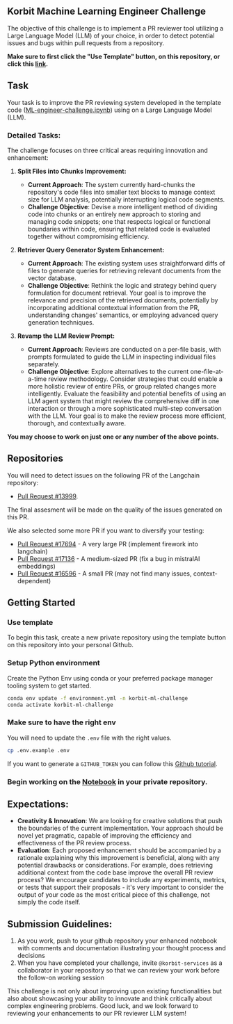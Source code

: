 ## Korbit Machine Learning Engineer Challenge

The objective of this challenge is to implement a PR reviewer tool utilizing a Large Language Model (LLM) of your choice,
in order to detect potential issues and bugs within pull requests from a repository.

**Make sure to first click the "Use Template" button, on this repository, or click this [link](https://github.com/new?owner=korbit-ai&template_name=ml-challenge&template_owner=korbit-ai).**

## Task

Your task is to improve the PR reviewing system developed in the template code ([ML-engineer-challenge.ipynb](ML-engineer-challenge.ipynb)) using on a Large Language Model (LLM).

### Detailed Tasks:

The challenge focuses on three critical areas requiring innovation and enhancement:

1. **Split Files into Chunks Improvement:**

   - **Current Approach**: The system currently hard-chunks the repository's code files into smaller text blocks to manage context size for LLM analysis, potentially interrupting logical code segments.
   - **Challenge Objective**: Devise a more intelligent method of dividing code into chunks or an entirely new approach to storing and managing code snippets; one that respects logical or functional boundaries within code, ensuring that related code is evaluated together without compromising efficiency.

2. **Retriever Query Generator System Enhancement:**

   - **Current Approach**: The existing system uses straightforward diffs of files to generate queries for retrieving relevant documents from the vector database.
   - **Challenge Objective**: Rethink the logic and strategy behind query formulation for document retrieval. Your goal is to improve the relevance and precision of the retrieved documents, potentially by incorporating additional contextual information from the PR, understanding changes' semantics, or employing advanced query generation techniques.

3. **Revamp the LLM Review Prompt:**
   - **Current Approach**: Reviews are conducted on a per-file basis, with prompts formulated to guide the LLM in inspecting individual files separately.
   - **Challenge Objective**: Explore alternatives to the current one-file-at-a-time review methodology. Consider strategies that could enable a more holistic review of entire PRs, or group related changes more intelligently. Evaluate the feasibility and potential benefits of using an LLM agent system that might review the comprehensive diff in one interaction or through a more sophisticated multi-step conversation with the LLM. Your goal is to make the review process more efficient, thorough, and contextually aware.

**You may choose to work on just one or any number of the above points.**

## Repositories

You will need to detect issues on the following PR of the Langchain repository:

- [Pull Request #13999](https://github.com/langchain-ai/langchain/pull/13999).

The final assesment will be made on the quality of the issues generated on this PR.

We also selected some more PR if you want to diversify your testing:

- [Pull Request #17694](https://github.com/langchain-ai/langchain/pull/17694) - A very large PR (implement firework into langchain)
- [Pull Request #17136](https://github.com/langchain-ai/langchain/pull/17136) - A medium-sized PR (fix a bug in mistralAI embeddings)
- [Pull Request #16596](https://github.com/langchain-ai/langchain/pull/16596) - A small PR (may not find many issues, context-dependent)

## Getting Started

### Use template

To begin this task, create a new private repository using the template button on this repository into your personal Github.

### Setup Python environment

Create the Python Env using conda or your preferred package manager tooling system to get started.

```sh
conda env update -f environment.yml -n korbit-ml-challenge
conda activate korbit-ml-challenge
```

### Make sure to have the right env

You will need to update the `.env` file with the right values.

```sh
cp .env.example .env
```

If you want to generate a `GITHUB_TOKEN` you can follow this [Github tutorial](https://docs.github.com/en/authentication/keeping-your-account-and-data-secure/managing-your-personal-access-tokens).

### Begin working on the [Notebook](ML-engineer-challenge.ipynb) in your private repository.

## Expectations:

- **Creativity & Innovation**: We are looking for creative solutions that push the boundaries of the current implementation. Your approach should be novel yet pragmatic, capable of improving the efficiency and effectiveness of the PR review process.
- **Evaluation**: Each proposed enhancement should be accompanied by a rationale explaining why this improvement is beneficial, along with any potential drawbacks or considerations. For example, does retrieving additional context from the code base improve the overall PR review process? We encourage candidates to include any experiments, metrics, or tests that support their proposals - it's very important to consider the output of your code as the most critical piece of this challenge, not simply the code itself.

## Submission Guidelines:

1. As you work, push to your github repository your enhanced notebook with comments and documentation illustrating your thought process and decisions
2. When you have completed your challenge, invite `@korbit-services` as a collaborator in your repository so that we can review your work before the follow-on working session

This challenge is not only about improving upon existing functionalities but also about showcasing your ability to innovate and think critically about complex engineering problems. Good luck, and we look forward to reviewing your enhancements to our PR reviewer LLM system!

